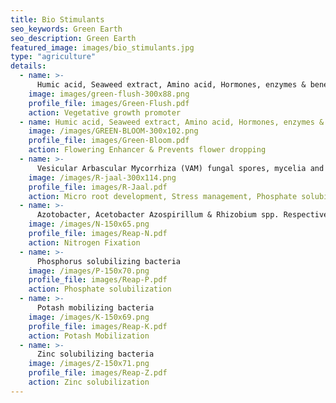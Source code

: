 ```yaml
---
title: Bio Stimulants
seo_keywords: Green Earth
seo_description: Green Earth
featured_image: images/bio_stimulants.jpg
type: "agriculture"
details:
  - name: >-
      Humic acid, Seaweed extract, Amino acid, Hormones, enzymes & beneficial trace elements
    image: images/green-flush-300x88.png
    profile_file: images/Green-Flush.pdf
    action: Vegetative growth promoter
  - name: Humic acid, Seaweed extract, Amino acid, Hormones, enzymes & beneficial trace elements
    image: /images/GREEN-BLOOM-300x102.png
    profile_file: images/Green-Bloom.pdf
    action: Flowering Enhancer & Prevents flower dropping
  - name: >-
      Vesicular Arbascular Mycorrhiza (VAM) fungal spores, mycelia and infected roots, Enzymes
    image: /images/R-jaal-300x114.png
    profile_file: images/R-Jaal.pdf
    action: Micro root development, Stress management, Phosphate solubilization, Superb absorption of water & nutrient
  - name: >-
      Azotobacter, Acetobacter Azospirillum & Rhizobium spp. Respectively
    image: /images/N-150x65.png
    profile_file: images/Reap-N.pdf
    action: Nitrogen Fixation
  - name: >-
      Phosphorus solubilizing bacteria
    image: /images/P-150x70.png
    profile_file: images/Reap-P.pdf
    action: Phosphate solubilization
  - name: >-
      Potash mobilizing bacteria
    image: /images/K-150x69.png
    profile_file: images/Reap-K.pdf
    action: Potash Mobilization
  - name: >-
      Zinc solubilizing bacteria
    image: /images/Z-150x71.png
    profile_file: images/Reap-Z.pdf
    action: Zinc solubilization
---
```


